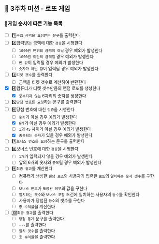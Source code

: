 ## 🎰 3주차 미션 - 로또 게임

### 🎫게임 순서에 따른 기능 목록

- [ ] 1️⃣`구입 금액을 요청받는 문구`를 출력한다
- [ ] 2️⃣입력받는 금액에 대한 `검증`을 시행한다
    - [ ] `1000원 단위의 금액이 아닐` 경우 예외가 발생한다
    - [ ] `1000원 미만의 금액일` 경우 예외가 발생한다
    - [ ] `빈 값`이 입력될 경우 예외가 발생한다
    - [ ] `숫자가 아닌 값`이 입력될 경우 예외가 발생한다
- [ ] 3️⃣`티켓 갯수`를 출력한다
    - [ ] 금액을 티켓 갯수로 계산하여 반환한다
- [x] 4️⃣컴퓨터가 티켓 갯수만큼의 랜덤 로또를 생성한다
    - [x] `중복되지 않는` 6자리의 숫자를 생성한다
- [ ] 5️⃣`당첨 번호를 요청`하는 문구를 출력한다
- [ ] 6️⃣당첨 번호에 대한 `검증`을 시행한다
    - [ ] `숫자`가 아닐 경우 예외가 발생한다
    - [x] `6개`가 아닐 경우 예외가 발생한다
    - [ ] `1`과 `45` 사이가 아닐 경우 예외가 발생한다
    - [x] `중복되는 숫자`가 있을 경우 예외가 발생한다
- [ ] 7️⃣`보너스 번호를 요청`하는 문구를 출력한다
- [ ] 8️⃣보너스 번호에 대한 `검증`을 시행한다
    - [ ] `1개`가 입력되지 않을 경우 예외가 발생한다
    - [ ] 앞의 6개의 숫자와 `중복`될 경우 예외가 발생한다
- [ ] 9️⃣`최종 결과`를 계산한다
    - [ ] 컴퓨터가 생성한 `랜덤 로또`와 사용자가 입력한 `로또`의 `일치하는 숫자 갯수`를 구한다
    - [ ] `보너스 번호`가 `포함된 여부`의 값을 구한다
    - [ ] `일치하는 갯수`와 `보너스 포함` 조건에 일치하는 사용자의 `등수`를 확인한다
    - [ ] 사용자가 당첨된 `등수`의 갯수를 구한다
    - [ ] `총 수익률`을 계산한다
- [ ] 🔟`최종 결과`를 출력한다
    - [ ] `당첨 통계` 문구를 출력한다
    - [ ] `---`를 출력한다
    - [ ] `일치 갯수`를 출력한다
    - [ ] `총 수익률`을 출력한다
